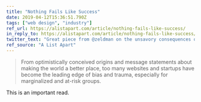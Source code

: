 ```yaml
---
title: "Nothing Fails Like Success"
date: 2019-04-12T15:36:51.790Z
tags: ["web design", "industry"]
ref_url: https://alistapart.com/article/nothing-fails-like-success/
in_reply_to: https://alistapart.com/article/nothing-fails-like-success/
twitter_text: "Great piece from @zeldman on the unsavory consequences of mortgaging the web’s future."
ref_source: "A List Apart"
---
```


> From optimistically conceived origins and message statements about making the world a better place, too many websites and startups have become the leading edge of bias and trauma, especially for marginalized and at-risk groups.

This is an important read.